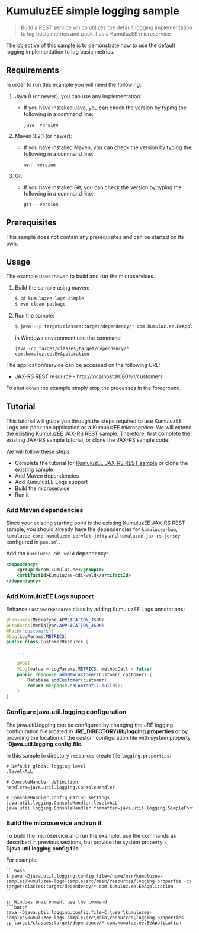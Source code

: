 # KumuluzEE simple logging sample

> Build a REST service which utilizes the default logging implementation to log basic metrics and pack it as a 
KumuluzEE microservice

The objective of this sample is to demonstrate how to use the default logging implementation to log basic metrics.

## Requirements

In order to run this example you will need the following:

1. Java 8 (or newer), you can use any implementation:
    * If you have installed Java, you can check the version by typing the following in a command line:
        
        ```
        java -version
        ```

2. Maven 3.2.1 (or newer):
    * If you have installed Maven, you can check the version by typing the following in a command line:
        
        ```
        mvn -version
        ```
3. Git:
    * If you have installed Git, you can check the version by typing the following in a command line:
    
        ```
        git --version
        ```
    

## Prerequisites

This sample does not contain any prerequisites and can be started on its own.

## Usage

The example uses maven to build and run the microservices.

1. Build the sample using maven:

    ```bash
    $ cd kumuluzee-logs-simple
    $ mvn clean package
    ```

2. Run the sample:

    ```bash
    $ java -cp target/classes:target/dependency/* com.kumuluz.ee.EeApplication
    ```
    
    in Windows environment use the command
    ```batch
    java -cp target/classes;target/dependency/* com.kumuluz.ee.EeApplication
    ```
    
The application/service can be accessed on the following URL:
* JAX-RS REST resource - http://localhost:8080/v1/customers

To shut down the example simply stop the processes in the foreground.

## Tutorial
This tutorial will guide you through the steps required to use KumuluzEE Logs and pack the application as a KumuluzEE microservice. We will extend the existing [KumuluzEE JAX-RS REST sample](https://github.com/kumuluz/kumuluzee-samples/tree/master/jax-rs).
Therefore, first complete the existing JAX-RS sample tutorial, or clone the JAX-RS sample code.

We will follow these steps:
* Complete the tutorial for [KumuluzEE JAX-RS REST sample](https://github.com/kumuluz/kumuluzee-samples/tree/master/jax-rs) or clone the existing sample
* Add Maven dependencies
* Add KumuluzEE Logs support
* Build the microservice
* Run it

### Add Maven dependencies

Since your existing starting point is the existing KumuluzEE JAX-RS REST sample, you should already have the dependencies for `kumuluzee-bom`, `kumuluzee-core`, `kumuluzee-servlet-jetty` and `kumuluzee-jax-rs-jersey` configured in `pom.xml`.

Add the `kumuluzee-cdi-weld` dependency:
```xml
<dependency>
    <groupId>com.kumuluz.ee</groupId>
    <artifactId>kumuluzee-cdi-weld</artifactId>
</dependency>
```

### Add KumuluzEE Logs support

Enhance `CustomerResource` class by adding KumuluzEE Logs annotations:

```java
@Consumes(MediaType.APPLICATION_JSON)
@Produces(MediaType.APPLICATION_JSON)
@Path("customers")
@Log(LogParams.METRICS)
public class CustomerResource {

    ...

    @POST
    @Log(value = LogParams.METRICS, methodCall = false)
    public Response addNewCustomer(Customer customer) {
        Database.addCustomer(customer);
        return Response.noContent().build();
    }
}
```

### Configure java.util.logging configuration

The java.util.logging can be configured by changing the JRE logging configuration file located in 
**JRE_DIRECTORY/lib/logging.properties** or by providing the location of the custom configuration file with system 
property **-Djava.util.logging.config.file**.

In this sample in directory `resources` create file `logging.properties`: 

```
# Default global logging level
.level=ALL

# ConsoleHandler definition
handlers=java.util.logging.ConsoleHandler

# ConsoleHandler configuration settings
java.util.logging.ConsoleHandler.level=ALL
java.util.logging.ConsoleHandler.formatter=java.util.logging.SimpleFormatter
```

### Build the microservice and run it

To build the microservice and run the example, use the commands as described in previous sections, but provide the 
system property **-Djava.util.logging.config.file**. 

For example:

    ```bash
    $ java -Djava.util.logging.config.file=/home/usr/kumuluzee-samples/kumuluzee-logs-simple/src/main/resources/logging.propertie -cp target/classes:target/dependency/* com.kumuluz.ee.EeApplication
    ```
    
    in Windows environment use the command
    ```batch
    java -Djava.util.logging.config.file=C:\user\kumuluzee-samples\kumuluzee-logs-simple\src\main\resources\logging.properties -cp target/classes;target/dependency/* com.kumuluz.ee.EeApplication
    ```